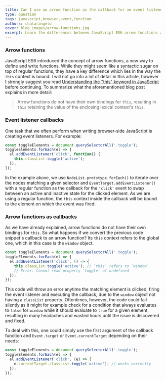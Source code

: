 ```yaml
---
title: Can I use an arrow function as the callback for an event listener in JavaScript?
type: question
tags: javascript,browser,event,function
authors: chalarangelo
cover: blog_images/arrow-functions.jpg
excerpt: Learn the differences between JavaScript ES6 arrow functions and regular functions and how they affect event listener callbacks.
---
```


### Arrow functions

JavaScript ES6 introduced the concept of arrow functions, a new way to define and write functions. While they might seem like a syntactic sugar on top of regular functions, they have a key difference which lies in the way the `this` context is bound. I will not go into a lot of detail in this article, however I strongly suggest you read [Understanding the "this" keyword in JavaScript](/blog/s/javascript-this) before continuing. To summarize what the aforementioned blog post explains in more detail:

> Arrow functions do not have their own bindings for `this`, resulting in `this` retaining the value of the enclosing lexical context's `this`.

### Event listener callbacks

One task that we often perform when writing browser-side JavaScript is creating event listeners. For example:

```js
const toggleElements = document.querySelectorAll('.toggle');
toggleElements.forEach(el => {
  el.addEventListener('click', function() {
    this.classList.toggle('active');
  });
});
```

In the example above, we use `NodeList.prototype.forEach()` to iterate over the nodes matching a given selector and `EventTarget.addEventListener()` with a regular function as the callback for the `'click'` event to swap between an active and inactive state for the clicked element. As we are using a regular function, the `this` context inside the callback will be bound to the element on which the event was fired.

### Arrow functions as callbacks

As we have already explained, arrow functions do not have their own bindings for `this`. So what happens if we convert the previous code snippet's callback to an arrow function? Its `this` context refers to the global one, which in this case is the `window` object.

```js
const toggleElements = document.querySelectorAll('.toggle');
toggleElements.forEach(el => {
  el.addEventListener('click', () => {
    this.classList.toggle('active'); // `this` refers to `window`
    // Error: Cannot read property 'toggle' of undefined
  });
});
```

This code will throw an error anytime the matching element is clicked, firing the event listener and executing the callback, due to the `window` object not having a `classList` property. Oftentimes, however, the code could fail silently as it might for example check for a condition that always evaluates to `false` for `window` while it should evaluate to `true` for a given element, resulting in many headaches and wasted hours until the issue is discovered and fixed.

To deal with this, one could simply use the first argument of the callback function and `Event.target` or `Event.currentTarget` depending on their needs:

```js
const toggleElements = document.querySelectorAll('.toggle');
toggleElements.forEach(el => {
  el.addEventListener('click', (e) => {
    e.currentTarget.classList.toggle('active'); // works correctly
  });
});
```
